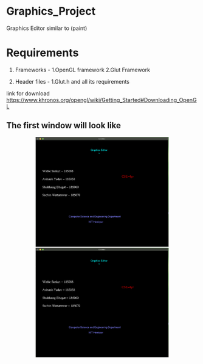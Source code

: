 # Graphics_Project
Graphics Editor similar to (paint)
# Requirements
 1. Frameworks - 
                1.OpenGL framework
                2.Glut Framework

 2. Header files -
                1.Glut.h
                and all its requirements

link for download https://www.khronos.org/opengl/wiki/Getting_Started#Downloading_OpenGL





## The first window will look like
<p align="center">
  <img src="https://github.com/Sanketwable/Graphics_Project/blob/master/Images/firstpage.png" width="350" title="hover text">
  <img src="https://github.com/Sanketwable/Graphics_Project/blob/master/Images/firstpage.png" width="350" alt="accessibility text">
</p>